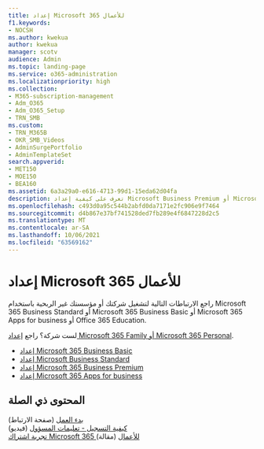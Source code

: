 ```yaml
---
title: إعداد Microsoft 365 للأعمال
f1.keywords:
- NOCSH
ms.author: kwekua
author: kwekua
manager: scotv
audience: Admin
ms.topic: landing-page
ms.service: o365-administration
ms.localizationpriority: high
ms.collection:
- M365-subscription-management
- Adm_O365
- Adm_O365_Setup
- TRN_SMB
ms.custom:
- TRN_M365B
- OKR_SMB_Videos
- AdminSurgePortfolio
- AdminTemplateSet
search.appverid:
- MET150
- MOE150
- BEA160
ms.assetid: 6a3a29a0-e616-4713-99d1-15eda62d04fa
description: تعرف على كيفية إعداد Microsoft Business Premium أو Microsoft 365 Business Standard أو Microsoft 365 Business Basic أو Microsoft 365 Apps for business أو Office 365 Education  اشتراك.
ms.openlocfilehash: c493d0a95c544b2abfd0da7171e2fc906e9f7464
ms.sourcegitcommit: d4b867e37bf741528ded7fb289e4f6847228d2c5
ms.translationtype: MT
ms.contentlocale: ar-SA
ms.lasthandoff: 10/06/2021
ms.locfileid: "63569162"
---
```

# <a name="set-up-microsoft-365-for-business"></a>إعداد Microsoft 365 للأعمال

راجع الارتباطات التالية لتشغيل شركتك أو مؤسستك غير [](https://go.microsoft.com/fwlink/p/?LinkId=627221) الربحية باستخدام Microsoft 365 Business Standard أو [](https://go.microsoft.com/fwlink/p/?LinkId=627220)Microsoft 365 Business Basic أو Microsoft 365 Apps for business أو Office 365 Education.

لست شركة؟ راجع [إعداد Microsoft 365 Family أو Microsoft 365 Personal](https://support.microsoft.com/office/65415a24-3cbf-4f30-901d-9bf9eba7fce2).
- [إعداد Microsoft 365 Business Basic](setup-business-basic.md)
- [إعداد Microsoft Business Standard](setup-business-standard.md)
- [إعداد Microsoft 365 Business Premium](../../business/set-up.md)
- [إعداد Microsoft 365 Apps for business](setup-apps-for-business.md)

## <a name="related-content"></a>المحتوى ذي الصلة

[بدء العمل](/admin) (صفحة الارتباط)\
[كيفية التسجيل - تعليمات المسؤول](../admin-overview/sign-up-for-office-365.md) (فيديو)\
[تجربة اشتراك Microsoft 365 للأعمال](../../commerce/try-or-buy-microsoft-365.md) (مقالة)
